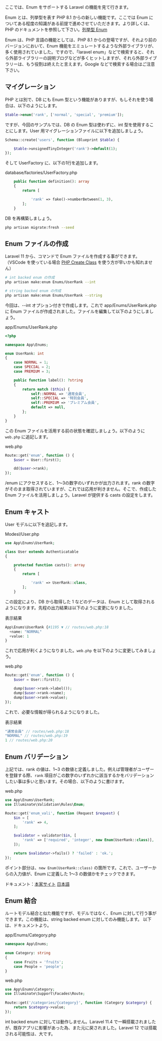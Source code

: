 ここでは、Enum をサポートする Laravel の機能を見て行きます。

Enum とは、列挙型を表す PHP 8.1 からの新しい機能です。ここでは Enum についてある程度の知識がある前提で進めさせていただきます。より詳しくは、PHP のドキュメントを参照して下さい。[列挙型 Enum](https://www.php.net/manual/ja/language.enumerations.php)

Enum は、PHP 言語の機能としては、PHP 8.1 からの登場ですが、それより前のバージョンにおいて、Enum 機能をエミュレートするような外部ライブラリが、多く使用されていました。ですので、「laravel enum」などで検索すると、それら外部ライブラリーの説明ブログなどが多くヒットしますが、それら外部ライブラリーは、もう役割は終えたと言えます。Google などで検索する場合はご注意下さい。

## マイグレーション
PHP とは別で、DB にも Enum 型という機能がありますが、もしそれを使う場合は、以下のようにします。

```php
$table->enum('rank', ['normal', 'special', 'premium']);
```

ですが、今回のサンプルでは、DB の Enum 型は使わずに、int 型を使用することにします。User 用マイグレーションファイルに以下を追加しましょう。

```php
Schema::create('users', function (Blueprint $table) {

	$table->unsignedTinyInteger('rank')->default(1);
});
```

そして UserFactory に、以下の1行を追加します。

database/factories/UserFactory.php
```php
    public function definition(): array
    {
        return [

            'rank' => fake()->numberBetween(1, 3),
        ];
    }
```

DB を再構築しましょう。

```bash
php artisan migrate:fresh --seed
```

## Enum ファイルの作成
Laravel 11 から、コマンドで Enum ファイルを作成する事ができます。
（VSCode を使っている場合 [PHP Create Class](https://marketplace.visualstudio.com/items?itemName=jaguadoromero.vscode-php-create-class) を使う方が早いかも知れません）

```bash
# int backed enum の作成
php artisan make:enum Enums/UserRank --int

# string backed enum の作成
php artisan make:enum Enums/UserRank --string
```

今回は、--int オプション付きで作成します。これで app/Enums/UserRank.php に Enum ファイルが作成されました。ファイルを編集して以下のようにしましょう。

app/Enums/UserRank.php
```php
<?php

namespace App\Enums;

enum UserRank: int
{
    case NORMAL = 1;
    case SPECIAL = 2;
    case PREMIUM = 3;

    public function label(): ?string
    {
        return match ($this) {
            self::NORMAL => '通常会員',
            self::SPECIAL => '特別会員',
            self::PREMIUM => 'プレミアム会員',
            default => null,
        };
    }
}
```

この Enum ファイルを活用する前の状態を確認しましょう。以下のように `web.php` に追記します。

web.php
```php
Route::get('enum', function () {
    $user = User::first();

    dd($user->rank);
});
```

/enum にアクセスすると、1～3の数字のいずれかが出力されます。rank の数字がそのまま取得されていますが、これでは応用が利きません。そこで、作成した Enum ファイルを活用しましょう。Laravel が提供する casts の設定をします。

## Enum キャスト
User モデルに以下を追記します。

Modesl/User.php
```php
use App\Enums\UserRank;

class User extends Authenticatable
{

    protected function casts(): array
    {
        return [

            'rank' => UserRank::class,
        ];
    }
```

この設定により、DB から取得した 1 などのデータは、Enum として取得されるようになります。先程の出力結果は以下のように変更になりました。

表示結果
```php
App\Enums\UserRank {#1195 ▼ // routes/web.php:18
  +name: "NORMAL"
  +value: 1
}
```

これで応用が利くようになりました。`web.php` を以下のように変更してみましょう。

web.php
```php
Route::get('enum', function () {
    $user = User::first();

    dump($user->rank->label());
    dump($user->rank->name);
    dump($user->rank->value);
});
```

これで、必要な情報が得られるようになりました。

表示結果
```php
"通常会員" // routes/web.php:18
"NORMAL" // routes/web.php:19
1 // routes/web.php:20
```

## Enum バリデーション
上記では、rank の値は、1~3 の数値と定義しました。例えば管理者がユーザーを登録する際、`rank` 項目がこの数字のいずれかに該当するかをバリデーションしたい事は多いと思います。その場合、以下のように書けます。

web.php
```php
use App\Enums\UserRank;
use Illuminate\Validation\Rules\Enum;

Route::get('enum_vali', function (Request $request) {
    $in = [
        'rank' => 4,
    ];

    $validator = validator($in, [
        'rank' => ['required', 'integer', new Enum(UserRank::class)],
    ]);

    return $validator->fails() ? 'failed' : 'ok.';
});
```

ポイント部分は、`new Enum(UserRank::class)` の箇所です。これで、ユーザーからの入力値が、Enum に定義した 1～3 の数値かをチェックできます。

ドキュメント：[本家サイト](https://laravel.com/docs/11.x/validation#rule-enum) [日本語](https://readouble.com/laravel/11.x/ja/validation.html#rule-enum)

## Enum 結合
ルートモデル結合と似た機能ですが、モデルではなく、Enum に対して行う事ができます。この機能は、string backed enum に対してのみ機能します。
以下は、ドキュメントより。

app/Enums/Category.php
```php
namespace App\Enums;
 
enum Category: string
{
    case Fruits = 'fruits';
    case People = 'people';
}
```

web.php
```php
use App\Enums\Category;
use Illuminate\Support\Facades\Route;
 
Route::get('/categories/{category}', function (Category $category) {
    return $category->value;
});
```

int backed enum に対しては動作しません。Laravel 11.4 で一瞬搭載されましたが、既存アプリに影響があった為、また元に戻されました。Laravel 12 では搭載される可能性は、大です。